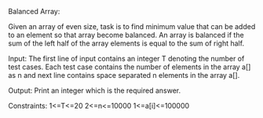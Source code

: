 Balanced Array:

Given an array of even size, task is to find minimum value that can be added to an element so that array become balanced. 
An array is balanced if the sum of the left half of the array elements is equal to the sum of right half.

Input:
The first line of input contains an integer T denoting the number of test cases. Each test case contains the number of elements in the array a[] as n and next line contains space separated n elements in the array a[].

Output:
Print an integer which is the required answer.

Constraints:
1<=T<=20
2<=n<=10000
1<=a[i]<=100000
